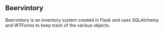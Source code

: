 ## Beervintory
Beervintory is an inventory system created in Flask and uses SQLAlchemy and WTForms to keep track of the various objects.
